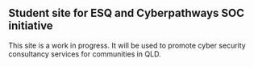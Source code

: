 ## Student site for ESQ and Cyberpathways SOC initiative

This site is a work in progress. It will be used to promote cyber security consultancy services for communities in QLD.